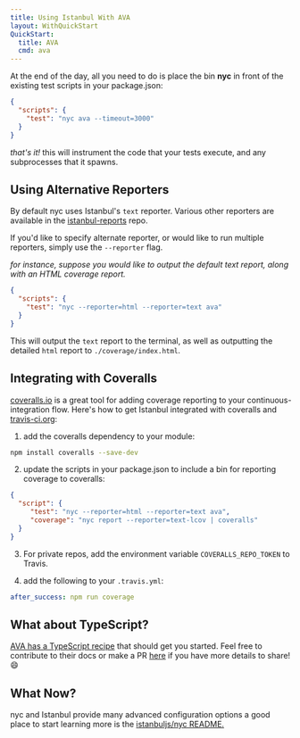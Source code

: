 ```yaml
---
title: Using Istanbul With AVA
layout: WithQuickStart
QuickStart:
  title: AVA
  cmd: ava
---
```


At the end of the day, all you need to do is place the bin **nyc** in front of the
existing test scripts in your package.json:

```json
{
  "scripts": {
    "test": "nyc ava --timeout=3000"
  }
}
```

_that's it!_ this will instrument the code that your tests execute, and any
subprocesses that it spawns.

## Using Alternative Reporters

By default nyc uses Istanbul's `text` reporter. Various other reporters are
available in the <a href="https://github.com/istanbuljs/istanbul-reports/tree/master/lib">istanbul-reports</a>
repo.

If you'd like to specify alternate reporter, or would like to run
multiple reporters, simply use the `--reporter` flag.

_for instance, suppose you would like to output the default text report, along
with an HTML coverage report._

```json
{
  "scripts": {
    "test": "nyc --reporter=html --reporter=text ava"
  }
}
```

This will output the `text` report to the terminal, as well as outputting the
detailed `html` report to `./coverage/index.html`.

## Integrating with Coveralls

<a href="https://coveralls.io">coveralls.io</a> is a great tool for adding coverage reporting to your continuous-integration flow. Here's how to get Istanbul
integrated with coveralls and <a href="https://travis-ci.org/">travis-ci.org</a>:

1. add the coveralls dependency to your module:

```bash
npm install coveralls --save-dev
```

2. update the scripts in your package.json to include a bin for reporting coverage to coveralls:

```json
{
  "script": {
     "test": "nyc --reporter=html --reporter=text ava",
     "coverage": "nyc report --reporter=text-lcov | coveralls"
  }
}
```

3. For private repos, add the environment variable `COVERALLS_REPO_TOKEN` to Travis.

4. add the following to your `.travis.yml`:

```yaml
after_success: npm run coverage
```

## What about TypeScript?

[AVA has a TypeScript recipe](https://github.com/avajs/ava/blob/master/docs/recipes/typescript.md) that should get you started. Feel free to contribute to their docs or make a PR [here](https://github.com/istanbuljs/istanbuljs.github.io) if you have more details to share! :smile:

## What Now?

nyc and Istanbul provide many advanced configuration options a good place to
start learning more is the <a href="https://github.com/istanbuljs/nyc">istanbuljs/nyc README.</a>
